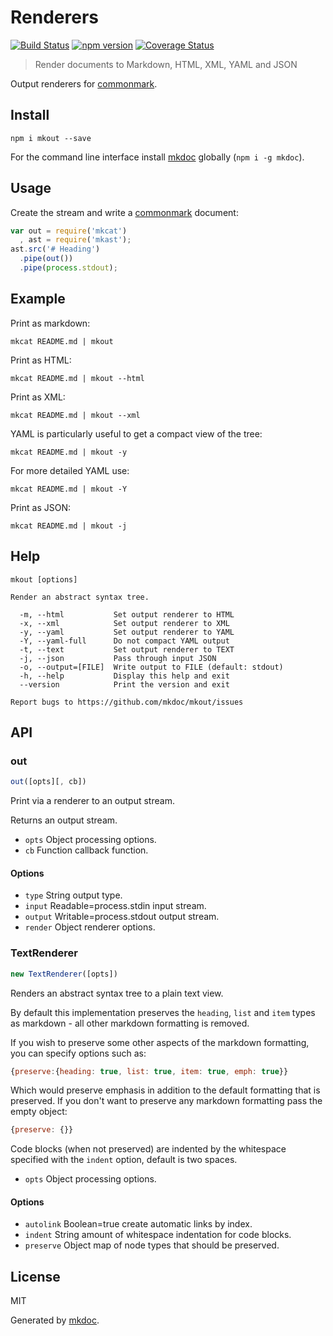 # Renderers

[![Build Status](https://travis-ci.org/mkdoc/mkout.svg?v=3)](https://travis-ci.org/mkdoc/mkout)
[![npm version](http://img.shields.io/npm/v/mkout.svg?v=3)](https://npmjs.org/package/mkout)
[![Coverage Status](https://coveralls.io/repos/mkdoc/mkout/badge.svg?branch=master&service=github&v=3)](https://coveralls.io/github/mkdoc/mkout?branch=master)

> Render documents to Markdown, HTML, XML, YAML and JSON

Output renderers for [commonmark][].

## Install

```
npm i mkout --save
```

For the command line interface install [mkdoc][] globally (`npm i -g mkdoc`).

## Usage

Create the stream and write a [commonmark][] document:

```javascript
var out = require('mkcat')
  , ast = require('mkast');
ast.src('# Heading')
  .pipe(out())
  .pipe(process.stdout);
```

## Example

Print as markdown:

```shell
mkcat README.md | mkout
```

Print as HTML:

```shell
mkcat README.md | mkout --html
```

Print as XML:

```shell
mkcat README.md | mkout --xml
```

YAML is particularly useful to get a compact view of the tree:

```shell
mkcat README.md | mkout -y
```

For more detailed YAML use:

```shell
mkcat README.md | mkout -Y
```

Print as JSON:

```shell
mkcat README.md | mkout -j
```

## Help

```
mkout [options]

Render an abstract syntax tree.

  -m, --html           Set output renderer to HTML
  -x, --xml            Set output renderer to XML
  -y, --yaml           Set output renderer to YAML
  -Y, --yaml-full      Do not compact YAML output
  -t, --text           Set output renderer to TEXT
  -j, --json           Pass through input JSON
  -o, --output=[FILE]  Write output to FILE (default: stdout)
  -h, --help           Display this help and exit
  --version            Print the version and exit

Report bugs to https://github.com/mkdoc/mkout/issues
```

## API

### out

```javascript
out([opts][, cb])
```

Print via a renderer to an output stream.

Returns an output stream.

* `opts` Object processing options.
* `cb` Function callback function.

#### Options

* `type` String output type.
* `input` Readable=process.stdin input stream.
* `output` Writable=process.stdout output stream.
* `render` Object renderer options.

### TextRenderer

```javascript
new TextRenderer([opts])
```

Renders an abstract syntax tree to a plain text view.

By default this implementation preserves the `heading`, `list` and `item`
types as markdown - all other markdown formatting is removed.

If you wish to preserve some other aspects of the markdown formatting, you
can specify options such as:

```javascript
{preserve:{heading: true, list: true, item: true, emph: true}}
```

Which would preserve emphasis in addition to the default formatting that
is preserved. If you don't want to preserve any markdown formatting pass
the empty object:

```javascript
{preserve: {}}
```

Code blocks (when not preserved) are indented by the whitespace specified
with the `indent` option, default is two spaces.

* `opts` Object processing options.

#### Options

* `autolink` Boolean=true create automatic links by index.
* `indent` String amount of whitespace indentation for code blocks.
* `preserve` Object map of node types that should be preserved.

## License

MIT

Generated by [mkdoc](https://github.com/mkdoc/mkdoc).

[mkdoc]: https://github.com/mkdoc/mkdoc
[node]: http://nodejs.org
[npm]: http://www.npmjs.org
[commonmark]: http://commonmark.org
[jshint]: http://jshint.com
[jscs]: http://jscs.info

